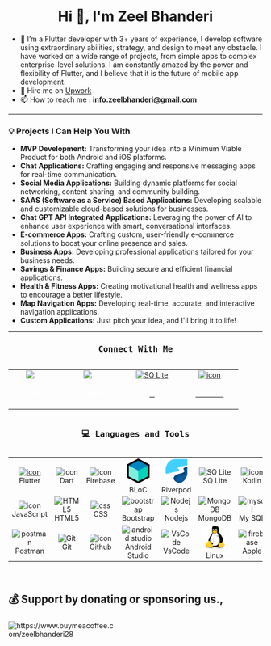 <h1 align="center">Hi 👋, I'm Zeel Bhanderi</h1>

- 🌱 I’m a Flutter developer with 3+ years of experience, I develop software using extraordinary abilities, strategy, and design to meet any obstacle. I have worked on a wide range of projects, from simple apps to complex enterprise-level solutions. I am constantly amazed by the power and flexibility of Flutter, and I believe that it is the future of mobile app development.
- 🔭 Hire me on [Upwork](https://www.upwork.com/freelancers/~014467ff5517ee3c06)
- 📫 How to reach me :  **info.zeelbhanderi@gmail.com**

---

### 💡 Projects I Can Help You With

* **MVP Development:** Transforming your idea into a Minimum Viable Product for both Android and iOS platforms.
* **Chat Applications:** Crafting engaging and responsive messaging apps for real-time communication.
* **Social Media Applications:** Building dynamic platforms for social networking, content sharing, and community building.
* **SAAS (Software as a Service) Based Applications:** Developing scalable and customizable cloud-based solutions for businesses.
* **Chat GPT API Integrated Applications:** Leveraging the power of AI to enhance user experience with smart, conversational interfaces.
* **E-commerce Apps:** Crafting custom, user-friendly e-commerce solutions to boost your online presence and sales.
* **Business Apps:** Developing professional applications tailored for your business needs.
* **Savings & Finance Apps:** Building secure and efficient financial applications.
* **Health & Fitness Apps:** Creating motivational health and wellness apps to encourage a better lifestyle.
* **Map Navigation Apps:** Developing real-time, accurate, and interactive navigation applications.
* **Custom Applications:** Just pitch your idea, and I'll bring it to life!

---


<!-- Social Media  -->

<h3 align="center"><samp>Connect With Me</samp></h3>
<div style="display: flex; align-items: flex-start; align: center">
    <table align="center">
        <tr>
            <td align="center" width="100">
                <a href="mailto:info.zeelbhanderi@gmail.com" target="_blank"
                    style="color: white; text-decoration: none;"
                    onmouseover="this.style.textDecoration='underline'; this.style.textDecorationColor='white';"
                    onmouseout="this.style.textDecoration='none';">
                    <img src="https://skillicons.dev/icons?i=gmail" alt="icon" width="45" height="45" />
                    <h4 style="color: white;">Mail</h4>
                </a>
            </td>
            <td align="center" width="100">
                <a href="https://www.linkedin.com/in/zeelbhanderi/" target="_blank"
                    style="color: white; text-decoration: none;"
                    onmouseover="this.style.textDecoration='underline'; this.style.textDecorationColor='white';"
                    onmouseout="this.style.textDecoration='none';">
                    <img src="https://skillicons.dev/icons?i=linkedin" alt="icon" width="45" height="45" />
                    <h4 style="color: white;">Linkedin</h4>
                </a>
            </td>
            <td align="center" width="100">
                <a href="https://twitter.com/zeel_bhanderi" target="_blank">
                    <img src="https://skillicons.dev/icons?i=twitter" width="45" height="45" alt="SQ Lite" />
                    <h4 style="color: white;">X</h4>
                </a>
            </td>
            <td align="center" width="100">
                <a href="https://medium.com/@zeelbhanderi28" target="_blank">
                    <img src="https://raw.githubusercontent.com/rahuldkjain/github-profile-readme-generator/master/src/images/icons/Social/medium.svg"
                        alt="icon" width="45" height="45" />
                    <h4 style="color: white;">Medium</h4>
                </a>
            </td>
        </tr>
    </table>
    <br><br>
</div>


<h3 align="center"><samp>💻 Languages and Tools</samp></h3>
<div style="display: flex; align-items: flex-start; align: center">
<table align="center">
    <tr>
        <td align="center" width="100">
            <a href="#macropower-tech">
                <img src="https://www.vectorlogo.zone/logos/flutterio/flutterio-icon.svg" alt="icon" width="45"
                    height="45" />
            </a>
            <br>Flutter
        </td>
        <td align="center" width="100">
            <img src="https://www.vectorlogo.zone/logos/dartlang/dartlang-icon.svg" alt="icon" width="45" height="45" />
            <br>Dart
        </td>
        <td align="center" width="100">
            <img src="https://www.vectorlogo.zone/logos/firebase/firebase-icon.svg" alt="icon" width="45" height="45" />
            </a>
            <br>Firebase
        </td>
        <td align="center" width="100">
            <img src="https://raw.githubusercontent.com/sugith10/images/main/technologies/bloc.png" alt="icon"
                width="45" height="50" />
            <br>BLoC
        </td>
        <td align="center" width="100">
            <img src="https://raw.githubusercontent.com/sugith10/images/main/technologies/riverpod.png" alt="icon"
                width="45" height="50" />
            <br>Riverpod
        </td>
        <td align="center" width="100">
            <img src="https://www.vectorlogo.zone/logos/sqlite/sqlite-icon.svg" width="48" height="48" alt="SQ Lite" />
            <br>SQ Lite
        </td>
        <td align="center" width="100">
            <img src="https://skillicons.dev/icons?i=kotlin" alt="icon" width="45" height="45" />
            <br>Kotlin
        </td>
        <td align="center" width="100">
            <img src="https://skillicons.dev/icons?i=figma" alt="icon" width="45" height="45" />
            <br>Figma
        </td>
    </tr>
    <tr>
        <td align="center" width="100">
            <img src="https://techstack-generator.vercel.app/js-icon.svg" alt="icon" width="65" height="65" />
            <br>JavaScript
        </td>
        <td align="center" width="100">
            <img src="https://skillicons.dev/icons?i=html" width="48" height="48" alt="HTML5" />
            <br>HTML5
        </td>
        <td align="center" width="100">
            <img src="https://skillicons.dev/icons?i=css" width="48" height="48" alt="css" />
            <br>CSS
        </td>
        <td align="center" width="100">
            <img src="https://skillicons.dev/icons?i=bootstrap" width="48" height="48" alt="bootstrap" />
            <br>Bootstrap
        </td>
        <td align="center" width="100">
            <img src="https://skillicons.dev/icons?i=nodejs" width="48" height="48" alt="Nodejs" />
            <br>Nodejs
        </td>
        <td align="center" width="100">
            <img src="https://skillicons.dev/icons?i=mongodb" width="48" height="48" alt="MongoDB" />
            <br>MongoDB
        </td>
        <td align="center" width="100">
            <img src="https://skillicons.dev/icons?i=mysql" width="48" height="48" alt="mysql" />
            <br>My SQL
        </td>
        <td align="center" width="100">
            <img src="https://techstack-generator.vercel.app/aws-icon.svg" alt="icon" width="65" height="65" />
            <br>AWS
        </td>
    </tr>
    <tr>
        <td align="center" width="100">
            <img src="https://skillicons.dev/icons?i=postman" width="48" height="48" alt="postman" />
            <br>Postman
        </td>
        <td align="center" width="100">
            <img src="https://user-images.githubusercontent.com/25181517/192108372-f71d70ac-7ae6-4c0d-8395-51d8870c2ef0.png"
                width="48" height="48" alt="Git" />
            <br>Git
        </td>
        <td align="center" width="100">
            <img src="https://skillicons.dev/icons?i=github" alt="icon" width="45" height="45" />
            <br>Github
        </td>
        <td align="center" width="100">
            <img src="https://skillicons.dev/icons?i=androidstudio" width="48" height="48" alt="android studio" />
            <br>Android Studio
        </td>
        <td align="center" width="100">
            <img src="https://skillicons.dev/icons?i=vscode" width="48" height="48" alt="VsCode" />
            <br>VsCode
        </td>
        <td align="center" width="100">
            <img src="https://raw.githubusercontent.com/devicons/devicon/master/icons/linux/linux-original.svg"
                width="48" height="48" alt="linu" />
            <br>Linux
        </td>
        <td align="center" width="100">
            <img src="https://skillicons.dev/icons?i=apple" width="48" height="48" alt="firebase" />
            <br>Apple
        </td>
        <td align="center" width="100">
            <img src="https://skillicons.dev/icons?i=windows" width="48" height="48" alt="linu" />
            <br>Windows
        </td>
    </tr>
</table>
<br><br>
</div>

 <!-- ### 📦 Published Packages


 Package Name |  Version | Description
--- | --- | --- |
[coloredcontainer](https://pub.dev/packages/coloredcontainer) | [![Pub](https://img.shields.io/badge/pub-v0.0.2-blue.svg)](https://pub.dev/packages/) | ```This package wraps any flutter widget inside the container with specified colors.```
[scroll_to_top](https://pub.dev/packages/scroll_to_top) | [![Pub](https://img.shields.io/badge/pub-v0.0.5-blue.svg)](https://pub.dev/packages/) | ```This package will help us reach the top of the page based on scroll offsets.```

 -->

<!-- ### 📱 Published Apps:


[<image src="" width="225" height="100">]("playstorelink")
----- -->

<br>
<h2> 💰 Support by donating or sponsoring us.,</h2>
<h3 align="left"></h3>
    <p>
        <a href="https://www.buymeacoffee.com/zeelbhanderi28"><img align="left" src="https://cdn.buymeacoffee.com/buttons/v2/default-yellow.png" height="50" width="210" alt="https://www.buymeacoffee.com/zeelbhanderi28" /></a>
    </p><br><br>
<br><br>
